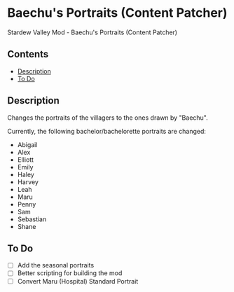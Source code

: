# Baechu's Portraits (Content Patcher) <!-- omit in toc -->

Stardew Valley Mod - Baechu's Portraits (Content Patcher)

## Contents <!-- omit in toc -->

- [Description](#description)
- [To Do](#to-do)

## Description

Changes the portraits of the villagers to the ones drawn by "Baechu".

Currently, the following bachelor/bachelorette portraits are changed:

-   Abigail
-   Alex
-   Elliott
-   Emily
-   Haley
-   Harvey
-   Leah
-   Maru
-   Penny
-   Sam
-   Sebastian
-   Shane

## To Do

-   [ ] Add the seasonal portraits
-   [ ] Better scripting for building the mod
-   [ ] Convert Maru (Hospital) Standard Portrait
